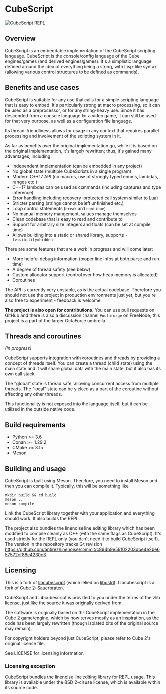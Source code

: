 # CubeScript

![CubeScript REPL](https://ftp.octaforge.org/q66/random/libcs_repl.gif)

## Overview

CubeScript is an embeddable implementation of the CubeScript scripting
language. CubeScript is the console/config language of the Cube engines/games
(and derived engines/games). It's a simplistic language defined around the
idea of everything being a string, with Lisp-like syntax (allowing various
control structures to be defined as commands).

## Benefits and use cases

CubeScript is suitable for any use that calls for a simple scripting language
that is easy to embed. It's particularly strong at macro processing, so it can
be used as a preprocessor, or for any string-heavy use. Since it has descended
from a console language for a video game, it can still be used for that very
purpose, as well as a configuration file language.

Its thread-friendliness allows for usage in any context that requires parallel
processing and involvement of the scripting system in it.

As far as benefits over the original implementation go, while it is based on
the original implementation, it's largely rewritten; thus, it's gained many
advantages, including:

* Independent implementation (can be embedded in any project)
* No global state (multiple CubeScripts in a single program)
* Modern C++17 API (no macros, use of strongly typed enums, lambdas, ranges etc.)
* C++17 lambdas can be used as commands (including captures and type inference)
* Error handling including recovery (protected call system similar to Lua)
* Stricter parsing (strings cannot be left unfinished etc.)
* Loop control statements (`break` and `continue`)
* No manual memory mangement, values manage themselves
* Clean codebase that is easy to read and contribute to
* Support for arbitrary size integers and floats (can be set at compile time)
* Allows building into a static or shared library, supports `-fvisibility=hidden`

There are some features that are a work in progress and will come later:

* More helpful debug information (proper line infos at both parse and run time)
* A degree of thread safety (see below)
* Custom allocator support (control over how heap memory is allocated)
* Coroutines

The API is currently very unstable, as is the actual codebase. Therefore you
should not use the project in production environments just yet, but you're
also free to experiment - feedback is welcome.

**The project is also open for contributions.** You can use pull requests on
GitHub and there is also a discussion channel `#octaforge` on FreeNode; this
project is a part of the larger OctaForge umbrella.

## Threads and coroutines

*(In progress)*

CubeScript supports integration with coroutines and threads by providing a
concept of threads itself. You can create a thread (child state) using the
main state and it will share global data with the main state, but it also
has its own call stack.

The "global" state is thread safe, allowing concurrent access from multiple
threads. The "local" state can be yielded as a part of the coroutine without
affecting any other threads.

This functionality is not exposed into the language itself, but it can be
utilized in the outside native code.


## Build requirements
  * Python >= 3.6
  * Conan >= 1.29.2
  * CMake >= 3.15
  * Meson


## Building and usage

CubeScript is built using Meson. Therefore, you need to install Meson and then
you can compile it. Typically, this will be something like

~~~
mkdir build && cd build
meson ..
meson compile
~~~

Link the CubeScript library together with your application and everything should
work.
It also builds the REPL.

The project also bundles the linenoise line editing library which has been modified
to compile cleanly as C++ (with the same flags as CubeScript). It's used strictly
for the REPL only (you don't need it to build CubeScript itself). The version
in the repository tracks Git revision https://github.com/antirez/linenoise/commit/c894b9e59f02203dbe4e2be657572cf88c4230c3.

## Licensing

This is a fork of [libcubescript](https://github.com/OctaForge/libcubescript)
(which relied on [libostd](https://github.com/OctaForge/libostd)).
Libcubescript is a fork of [Cube 2: Sauerbraten](http://sauerbraten.org).

CubeScript and Libcubescript is provided to you under the terms of the zlib license, just
like the source it was originally derived from.

The software is originally based on the CubeScript implementation in the Cube 2
game/engine, which by now serves mostly as an inspiration, as the code has been
largely rewritten (though isolated bits of the original source may remain).

For copyright holders beyond just CubeScript, please refer to Cube 2's original
license file.

See LICENSE for licensing information.

### Licensing exception

CubeScript bundles the linenoise line editing library for REPL usage.
This library is available under the BSD 2-clause license, which is available
within its source code.
